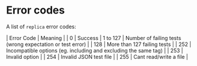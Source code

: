 # Error codes

A list of `replica` error codes:

| Error Code | Meaning |
| 0 | Success
| 1 to 127 | Number of failing tests (wrong expectation or test error) |
| 128 | More than 127 failing tests |
| 252 | Incompatible options (eg. including and excluding the same tag) |
| 253 | Invalid option |
| 254 | Invalid JSON test file |
| 255 | Cant read/write a file |
